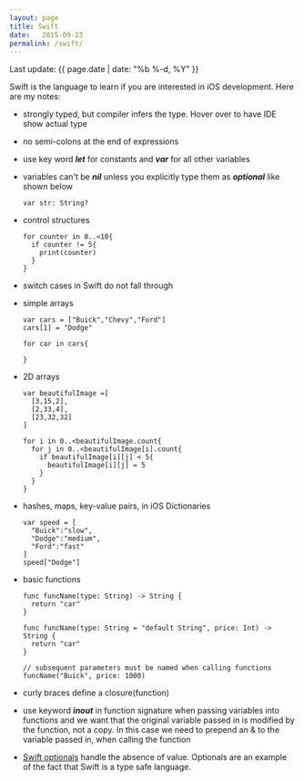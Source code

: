 ```yaml
---
layout: page
title: Swift
date:   2015-09-23
permalink: /swift/
---
```

<p>Last update: {{ page.date | date: "%b %-d, %Y" }}</p>
Swift is the language to learn if you are interested in iOS development. Here are my notes:
<br/>

- strongly typed, but compiler infers the type. Hover over to have IDE show actual type
- no semi-colons at the end of expressions
- use key word ***let*** for constants and ***var*** for all other variables
- variables can't be ***nil*** unless you explicitly type them as ***optional*** like shown below

      var str: String?

- control structures


      for counter in 0..<10{
        if counter != 5{
          print(counter)
        }
      }

- switch cases in Swift do not fall through

- simple arrays

      var cars = ["Buick","Chevy","Ford"]
      cars[1] = "Dodge"

      for car in cars{

      }

- 2D arrays

      var beautifulImage =[
        [3,15,2],
        [2,33,4],
        [23,32,32]
      ]

      for i in 0..<beautifulImage.count{
        for j in 0..<beautifulImage[i].count{
          if beautifulImage[i][j] < 5{
            beautifulImage[i][j] = 5
          }
        }
      }



- hashes, maps, key-value pairs, in iOS Dictionaries

      var speed = [
        "Buick":"slow",
        "Dodge":"medium",
        "Ford":"fast"
      ]
      speed["Dodge"]

- basic functions

      func funcName(type: String) -> String {
        return "car"
      }

      func funcName(type: String = "default String", price: Int) -> String {
        return "car"
      }

      // subsequent parameters must be named when calling functions
      funcName("Buick", price: 1000)



- curly braces define a closure(function)
- use keyword ***inout*** in function signature when passing variables into functions and we want that the original variable passed in is modified by the function, not a copy. In this case we need to prepend an & to the variable passed in, when calling the function
- [Swift optionals](/swift-optionals) handle the absence of value. Optionals are an example of the fact that Swift is a type safe language.
